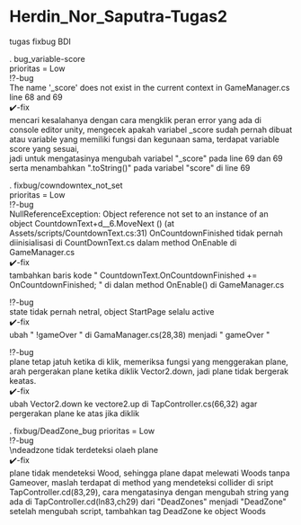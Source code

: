 # Herdin_Nor_Saputra-Tugas2
tugas fixbug BDI

. bug_variable-score<br />
prioritas = Low \
:interrobang:-bug<br />
  The name '_score' does not exist in the current context in GameManager.cs line 68 and 69<br /> 
:heavy_check_mark:-fix<br />
  mencari kesalahanya dengan cara mengklik peran error yang ada di console editor unity,
mengecek apakah variabel _score sudah pernah dibuat atau variable yang memiliki fungsi dan kegunaan sama,
terdapat variable score yang sesuai,<br />
jadi untuk mengatasinya mengubah variabel "_score" pada line 69 dan 69 serta menambahkan ".toString()" pada variabel "score" di line 69<br />

. fixbug/cowndowntex_not_set<br />
prioritas = Low \
:interrobang:-bug<br />
  NullReferenceException: Object reference not set to an instance of an object
CountdownText+d__6.MoveNext () (at Assets/scripts/CountdownText.cs:31)
OnCountdownFinished tidak pernah diinisialisasi di CountDownText.cs dalam method OnEnable di GameManager.cs<br />
:heavy_check_mark:-fix<br />
  tambahkan baris kode " CountdownText.OnCountdownFinished += OnCountdownFinished; " di dalan method OnEnable() di GameManager.cs<br />
  
:interrobang:-bug<br />
  state tidak pernah netral, object StartPage selalu active<br />
:heavy_check_mark:-fix<br />
  ubah " !gameOver " di GamaManager.cs(28,38) menjadi " gameOver "

:interrobang:-bug<br />
  plane tetap jatuh ketika di klik,
memeriksa fungsi yang menggerakan plane,
arah pergerakan plane ketika diklik Vector2.down, jadi plane tidak bergerak keatas.<br />
:heavy_check_mark:-fix<br />
  ubah Vector2.down ke vectore2.up di TapController.cs(66,32) agar pergerakan plane ke atas jika diklik

. fixbug/DeadZone_bug
prioritas = Low \
:interrobang:-bug <br />
  \ndeadzone tidak terdeteksi olaeh plane<br />
:heavy_check_mark:-fix<br />
  plane tidak mendeteksi Wood, sehingga plane dapat melewati Woods tanpa Gameover,
maslah terdapat di method yang mendeteksi collider di sript TapController.cd(83,29),
cara mengatasinya dengan mengubah string yang ada di TapController.cd(ln83,ch29) dari "DeadZones" menjadi "DeadZone"
  setelah mengubah script, tambahkan tag DeadZone ke object Woods
